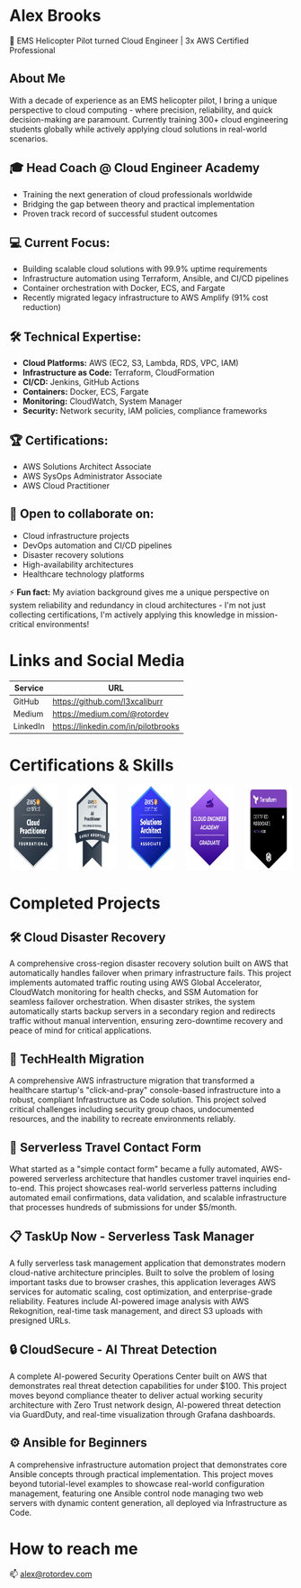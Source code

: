 # Alex Brooks
🚁 EMS Helicopter Pilot turned Cloud Engineer | 3x AWS Certified Professional

## About Me
With a decade of experience as an EMS helicopter pilot, I bring a unique perspective to cloud computing - where precision, reliability, and quick decision-making are paramount. Currently training 300+ cloud engineering students globally while actively applying cloud solutions in real-world scenarios.

## 🎓 Head Coach @ Cloud Engineer Academy
- Training the next generation of cloud professionals worldwide
- Bridging the gap between theory and practical implementation
- Proven track record of successful student outcomes

## 💻 Current Focus:
- Building scalable cloud solutions with 99.9% uptime requirements
- Infrastructure automation using Terraform, Ansible, and CI/CD pipelines
- Container orchestration with Docker, ECS, and Fargate
- Recently migrated legacy infrastructure to AWS Amplify (91% cost reduction)

## 🛠️ Technical Expertise:
- **Cloud Platforms:** AWS (EC2, S3, Lambda, RDS, VPC, IAM)
- **Infrastructure as Code:** Terraform, CloudFormation
- **CI/CD:** Jenkins, GitHub Actions
- **Containers:** Docker, ECS, Fargate
- **Monitoring:** CloudWatch, System Manager
- **Security:** Network security, IAM policies, compliance frameworks

## 🏆 Certifications:
- AWS Solutions Architect Associate
- AWS SysOps Administrator Associate  
- AWS Cloud Practitioner

## 🤝 Open to collaborate on:
- Cloud infrastructure projects
- DevOps automation and CI/CD pipelines
- Disaster recovery solutions
- High-availability architectures
- Healthcare technology platforms

⚡ **Fun fact:** My aviation background gives me a unique perspective on system reliability and redundancy in cloud architectures - I'm not just collecting certifications, I'm actively applying this knowledge in mission-critical environments!

# Links and Social Media

| Service  | URL                                 |
| -------- | ----------------------------------- |
| GitHub   | https://github.com/l3xcaliburr      |
| Medium   | https://medium.com/@rotordev        |
| LinkedIn | https://linkedin.com/in/pilotbrooks |

# Certifications & Skills

<div style="display: flex; align-items: center; gap: 20px;">
  <a href="https://www.credly.com/badges/92911053-8410-404e-ab8c-3a533077684f/public_url">
    <img src="https://github.com/l3xcaliburr/l3xcaliburr/raw/main/aws-certified-cloud-practitioner.png" width="150" height="150" alt="AWS Certified Cloud Practitioner">
  </a>
  <a href="https://www.credly.com/badges/f009c9b8-26c7-4bb9-8980-0630385d0588/public_url">
    <img src="https://github.com/l3xcaliburr/l3xcaliburr/raw/main/aws-certified-ai-practitioner-early-adopter.png" width="150" height="150" alt="AWS Certified AI Practitioner">
  </a>
  <a href="https://www.credly.com/badges/71b6f455-c361-43b5-82ad-7bb786afcfb5/public_url">
    <img src="https://github.com/l3xcaliburr/l3xcaliburr/raw/main/aws-certified-solutions-architect-associate.png" width="150" height="150" alt="AWS Certified Solutions Architect Associate">
  </a>
  <a href="https://www.cloudengineeracademy.io/">
    <img src="https://github.com/l3xcaliburr/l3xcaliburr/raw/main/academy-badge.png" width="150" height="150" alt="Cloud Engineer Academy Graduate">
  </a>
  <a href="https://www.credly.com/badges/c6d7360d-2c5b-49cc-bf11-28df0b8cc686/public_url">
    <img src="https://github.com/l3xcaliburr/l3xcaliburr/raw/main/hashicorp-certified-terraform-associate-003.png" width="150" height="150" alt="Hashicorp Certified Terraform Associate">
  </a>
</div>

# Completed Projects

## 🛠️ Cloud Disaster Recovery
A comprehensive cross-region disaster recovery solution built on AWS that automatically handles failover when primary infrastructure fails. This project implements automated traffic routing using AWS Global Accelerator, CloudWatch monitoring for health checks, and SSM Automation for seamless failover orchestration. When disaster strikes, the system automatically starts backup servers in a secondary region and redirects traffic without manual intervention, ensuring zero-downtime recovery and peace of mind for critical applications.

## 🚀 TechHealth Migration
A comprehensive AWS infrastructure migration that transformed a healthcare startup's "click-and-pray" console-based infrastructure into a robust, compliant Infrastructure as Code solution. This project solved critical challenges including security group chaos, undocumented resources, and the inability to recreate environments reliably.

## 🚁 Serverless Travel Contact Form
What started as a "simple contact form" became a fully automated, AWS-powered serverless architecture that handles customer travel inquiries end-to-end. This project showcases real-world serverless patterns including automated email confirmations, data validation, and scalable infrastructure that processes hundreds of submissions for under $5/month.

## 📋 TaskUp Now - Serverless Task Manager
A fully serverless task management application that demonstrates modern cloud-native architecture principles. Built to solve the problem of losing important tasks due to browser crashes, this application leverages AWS services for automatic scaling, cost optimization, and enterprise-grade reliability. Features include AI-powered image analysis with AWS Rekognition, real-time task management, and direct S3 uploads with presigned URLs.

## 🔒 CloudSecure - AI Threat Detection
A complete AI-powered Security Operations Center built on AWS that demonstrates real threat detection capabilities for under $100. This project moves beyond compliance theater to deliver actual working security architecture with Zero Trust network design, AI-powered threat detection via GuardDuty, and real-time visualization through Grafana dashboards.

## ⚙️ Ansible for Beginners
A comprehensive infrastructure automation project that demonstrates core Ansible concepts through practical implementation. This project moves beyond tutorial-level examples to showcase real-world configuration management, featuring one Ansible control node managing two web servers with dynamic content generation, all deployed via Infrastructure as Code.

# How to reach me

📫 alex@rotordev.com
